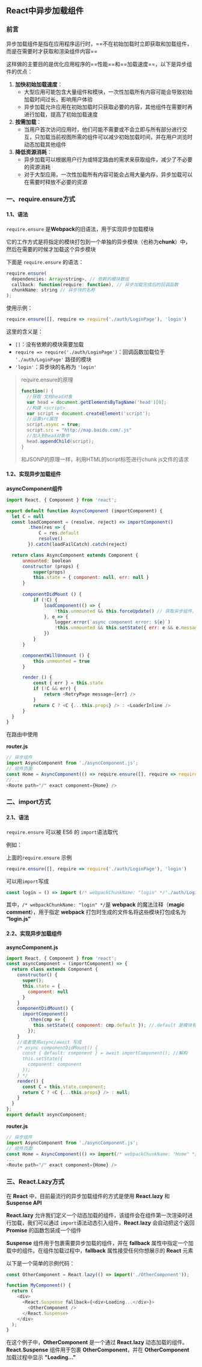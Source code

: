 ## React中异步加载组件

### 前言

异步加载组件是指在应用程序运行时，==不在初始加载时立即获取和加载组件，而是在需要时才获取和渲染组件内容==

这样做的主要目的是优化应用程序的==性能==和==加载速度==，以下是异步组件的优点：

1. **加快初始加载速度**：
   - 大型应用可能包含大量组件和模块，一次性加载所有内容可能会导致初始加载时间过长，影响用户体验
   - 异步加载允许应用在初始加载时只获取必要的内容，其他组件在需要时再进行加载，提高了初始加载速度
2. **按需加载**：
   - 当用户首次访问应用时，他们可能不需要或不会立即与所有部分进行交互，只加载当前视图所需的组件可以减少初始加载时间，并在用户浏览时动态加载其他组件
3. **降低资源消耗**：
   - 异步加载可以根据用户行为或特定路由的需求来获取组件，减少了不必要的资源消耗
   - 对于大型应用，一次性加载所有内容可能会占用大量内存，异步加载可以在需要时释放不必要的资源

### 一、require.ensure方式

#### 1.1、语法

`require.ensure` 是**Webpack**的旧语法，用于实现异步加载模块

它的工作方式是将指定的模块打包到一个单独的异步模块（也称为**chunk**）中，然后在需要的时候才加载这个异步模块

下面是 `require.ensure` 的语法：

```js
require.ensure(
  dependencies: Array<string>, // 依赖的模块数组
  callback: function(require: function), // 异步加载完成后的回调函数
  chunkName: string // 异步块的名称
);
```

使用示例：

```js
require.ensure([], require => require('./auth/LoginPage'), 'login')
```

这里的含义是：

- `[]`：没有依赖的模块需要加载
- `require => require('./auth/LoginPage')`：回调函数加载位于 `'./auth/LoginPage'` 路径的模块
- `'login'`：异步块的名称为 `'login'`

> require.ensure的原理
>
> ```js
> function() {
>   //获取 文档head对象
>   var head = document.getElementsByTagName('head')[0];
>   //构建 <script>
>   var script = document.createElement('script');
>   //设置src属性
>   script.async = true;
>   script.src = "http://map.baidu.com/.js"
>   //加入到head对象中
>   head.appendChild(script);
> }
> ```
>
> 和JSONP的原理一样，利用HTML的script标签进行chunk js文件的请求
>
> <!--这里只是请求部分的原理，js文件的加载是webpack帮我们完成的-->

#### 1.2、实现异步加载组件

**asyncComponent组件**

```js
import React, { Component } from 'react';

export default function AsyncComponent (importComponent) {
  let C = null
  const loadComponent = (resolve, reject) => importComponent()
        .then(res => {
            C = res.default
            resolve()
        }).catch(loadFailCatch).catch(reject)

  return class AsyncComponent extends Component {
      unmounted: boolean
      constructor (props) {
          super(props)
          this.state = { component: null, err: null }
      }
  
      componentDidMount () {
          if (!C) {
              loadComponent(() => {
                  !this.unmounted && this.forceUpdate() // 获取异步组件，并进行更新替换
              }, e => {
                  logger.error(`async component error: ${e}`)
                  !this.unmounted && this.setState({ err: e && e.message || '加载失败, 请刷新重试' })
              })
          }
      }

      componentWillUnmount () {
          this.unmounted = true
      }

      render () {
          const { err } = this.state
          if (!C && err) {
              return <RetryPage message={err} />
          }
          return C ? <C {...this.props} /> : <LoaderInline />
      }
  }
}
```

在路由中使用

**router.js**

```js
// 异步组件
import AsyncComponent from './asyncComponent.js';
// 组件页面
const Home = AsyncComponent(() => require.ensure([], require => require('./auth/LoginPage'), 'login'))
//...
<Route path="/" exact component={Home} />
```

### 二、import方式

#### 2.1、语法

`require.ensure` 可以被 ES6 的 `import`语法取代

例如：

上面的`require.ensure` 示例

```js
require.ensure([], require => require('./auth/LoginPage'), 'login')
```

可以用`import`写成

```javascript
const login = () => import (/* webpackChunkName: "login" */'./auth/LoginPage');
```

其中，`/* webpackChunkName: "login" */`是 **webpack** 的魔法注释（**magic comment**），用于指定 **webpack** 打包时生成的文件名将这些模块打包成名为 **“login.js”** 

#### 2.2、实现异步加载组件

**asyncComponent.js**

```javascript
import React, { Component } from 'react';
const asyncComponent = (importComponent) => {
  return class extends Component {
    constructor() {
      super();
      this.state = {
        component: null
      }
    }
    componentDidMount() {
      importComponent()
        .then(cmp => {
          this.setState({ component: cmp.default }); //.default 是模块有default输出接口
        });
    }
    //或者使用async/await 写成
    /* async componentDidMount() {
      const { default: component } = await importComponent(); //解构
      this.setState({
        component: component
      });
    } */
    render() {
      const C = this.state.component;
      return C ? <C {...this.props} /> : null;
    }
  }
};
export default asyncComponent; 
```

**router.js**

```javascript
// 异步组件
import AsyncComponent from './asyncComponent.js';
// 组件页面
const Home = AsyncComponent(() => import(/* webpackChunkName: "Home" */ './Home/index.jsx'));
...
<Route path="/" exact component={Home} />
```

### 三、React.Lazy方式

在 **React** 中，目前最流行的异步加载组件的方式是使用 **React.lazy** 和 **Suspense API**

**React.lazy** 允许我们定义一个动态加载的组件，该组件会在组件第一次渲染时进行加载，我们可以通过 `import`语法动态引入组件，**React.lazy** 会自动把这个返回 **Promise** 的函数包装成一个组件

**Suspense** 组件用于包裹需要异步加载的组件，并在 **fallback** 属性中指定一个加载中的组件。在组件加载过程中，**fallback** 属性接受任何你想展示的 **React** 元素

以下是一个简单的示例代码：

```javascript
const OtherComponent = React.lazy(() => import('./OtherComponent'));

function MyComponent() {
  return (
    <div>
      <React.Suspense fallback={<div>Loading...</div>}>
        <OtherComponent />
      </React.Suspense>
    </div>
  );
}
```

在这个例子中，**OtherComponent** 是一个通过 **React.lazy** 动态加载的组件。**React.Suspense** 组件用于包裹 **OtherComponent**，并在 **OtherComponent** 加载过程中显示 **"Loading…"**

